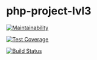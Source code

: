# php-project-lvl3

[![Maintainability](https://api.codeclimate.com/v1/badges/cec102cfdf3e3ea90ebf/maintainability)](https://codeclimate.com/github/2tankov2/php-project-lvl3/maintainability)

[![Test Coverage](https://api.codeclimate.com/v1/badges/cec102cfdf3e3ea90ebf/test_coverage)](https://codeclimate.com/github/2tankov2/php-project-lvl3/test_coverage)

[![Build Status](https://travis-ci.org/2tankov2/php-project-lvl3.svg?branch=master)](https://travis-ci.org/2tankov2/php-project-lvl3)
